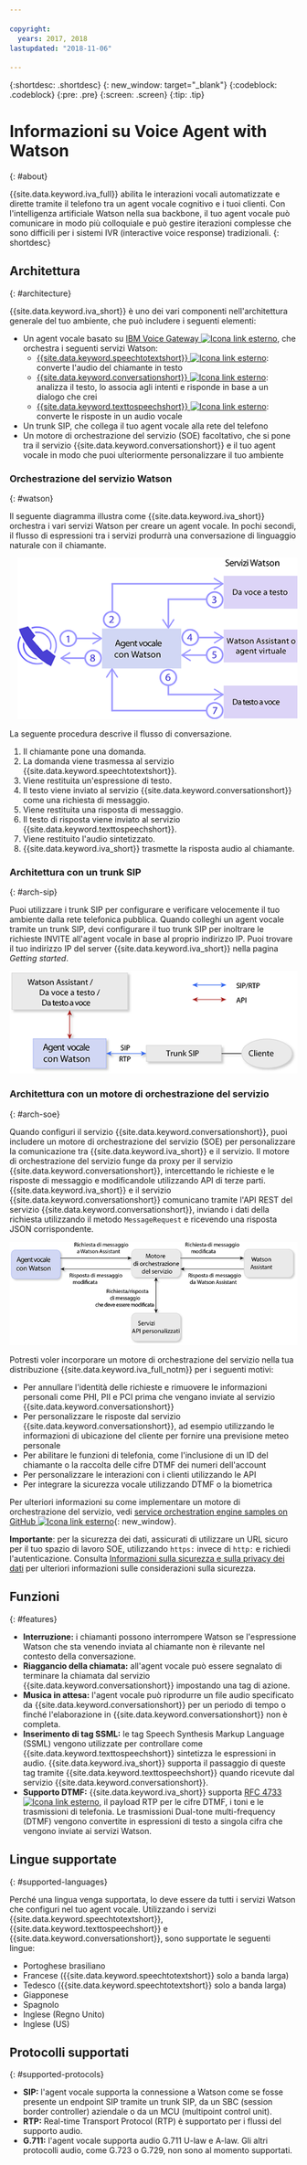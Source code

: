 ```yaml
---

copyright:
  years: 2017, 2018
lastupdated: "2018-11-06"

---
```


{:shortdesc: .shortdesc}
{: new_window: target="_blank"}
{:codeblock: .codeblock}
{:pre: .pre}
{:screen: .screen}
{:tip: .tip}

# Informazioni su Voice Agent with Watson
{: #about}

{{site.data.keyword.iva_full}} abilita le interazioni vocali automatizzate e dirette tramite il telefono tra un agent vocale cognitivo e i tuoi clienti. Con l'intelligenza artificiale Watson nella sua backbone, il tuo agent vocale può comunicare in modo più colloquiale e può gestire iterazioni complesse che sono difficili per i sistemi IVR (interactive voice response) tradizionali.
{: shortdesc}

## Architettura
{: #architecture}

{{site.data.keyword.iva_short}} è uno dei vari componenti nell'architettura generale del tuo ambiente, che può includere i seguenti elementi:

* Un agent vocale basato su [IBM Voice Gateway ![Icona link esterno](../../icons/launch-glyph.svg "Icona link esterno")](https://www.ibm.com/support/knowledgecenter/SS4U29/), che orchestra i seguenti servizi Watson:
  * [{{site.data.keyword.speechtotextshort}} ![Icona link esterno](../../icons/launch-glyph.svg "Icona link esterno")](../speech-to-text/index.html): converte l'audio del chiamante in testo
  * [{{site.data.keyword.conversationshort}} ![Icona link esterno](../../icons/launch-glyph.svg "Icona link esterno")](../conversation/index.html): analizza il testo, lo associa agli intenti e risponde in base a un dialogo che crei 
  * [{{site.data.keyword.texttospeechshort}} ![Icona link esterno](../../icons/launch-glyph.svg "Icona link esterno")](../text-to-speech/index.html): converte le risposte in un audio vocale
* Un trunk SIP, che collega il tuo agent vocale alla rete del telefono
* Un motore di orchestrazione del servizio (SOE) facoltativo, che si pone tra il servizio {{site.data.keyword.conversationshort}} e il tuo agent vocale in modo che puoi ulteriormente personalizzare il tuo ambiente

### Orchestrazione del servizio Watson
{: #watson}

Il seguente diagramma illustra come {{site.data.keyword.iva_short}} orchestra i vari servizi Watson per creare un agent vocale. In pochi secondi, il flusso di espressioni tra i servizi produrrà una conversazione di linguaggio naturale con il chiamante.

<div style="float: right; padding-left: 1em; padding-bottom: 1em">
<img src="images/conversation-flow.png" alt="{{site.data.keyword.iva_short}} funge da hub tramite il quale comunicano il chiamante e tutti i servizi Watson."/></div>

La seguente procedura descrive il flusso di conversazione.

1. Il chiamante pone una domanda.
1. La domanda viene trasmessa al servizio {{site.data.keyword.speechtotextshort}}.
1. Viene restituita un'espressione di testo.
1. Il testo viene inviato al servizio {{site.data.keyword.conversationshort}} come una richiesta di messaggio.
1. Viene restituita una risposta di messaggio.
1. Il testo di risposta viene inviato al servizio {{site.data.keyword.texttospeechshort}}.
1. Viene restituito l'audio sintetizzato.
1. {{site.data.keyword.iva_short}} trasmette la risposta audio al chiamante.

### Architettura con un trunk SIP
{: #arch-sip}

Puoi utilizzare i trunk SIP per configurare e verificare velocemente il tuo ambiente dalla rete telefonica pubblica. Quando colleghi un agent vocale tramite un trunk SIP, devi configurare il tuo trunk SIP per inoltrare le richieste INVITE all'agent vocale in base al proprio indirizzo IP. Puoi trovare il tuo indirizzo IP del server {{site.data.keyword.iva_short}} nella pagina _Getting started_.

![Richiama il flusso tramite un trunk SIP all'agent vocale, che comunica con i servizi Watson tramite l'API.](images/arch-sip.png)

### Architettura con un motore di orchestrazione del servizio
{: #arch-soe}

Quando configuri il servizio {{site.data.keyword.conversationshort}}, puoi includere un motore di orchestrazione del servizio (SOE) per personalizzare la comunicazione tra {{site.data.keyword.iva_short}} e il servizio. Il motore di orchestrazione del servizio funge da proxy per il servizio {{site.data.keyword.conversationshort}}, intercettando le richieste e le risposte di messaggio e modificandole utilizzando API di terze parti. {{site.data.keyword.iva_short}} e il servizio {{site.data.keyword.conversationshort}} comunicano tramite l'API REST del servizio {{site.data.keyword.conversationshort}}, inviando i dati della richiesta utilizzando il metodo `MessageRequest` e ricevendo una risposta JSON corrispondente.

![Le richieste e le risposte di messaggio tra {{site.data.keyword.iva_short}} e il servizio {{site.data.keyword.conversationshort}} fluiscono tramite un motore di orchestrazione del servizio, che le modifica.](images/arch-soe.png)

Potresti voler incorporare un motore di orchestrazione del servizio nella tua distribuzione {{site.data.keyword.iva_full_notm}} per i seguenti motivi:

* Per annullare l'identità delle richieste e rimuovere le informazioni personali come PHI, PII e PCI prima che vengano inviate al servizio {{site.data.keyword.conversationshort}}
* Per personalizzare le risposte dal servizio {{site.data.keyword.conversationshort}}, ad esempio utilizzando le informazioni di ubicazione del cliente per fornire una previsione meteo personale
* Per abilitare le funzioni di telefonia, come l'inclusione di un ID del chiamante o la raccolta delle cifre DTMF dei numeri dell'account
* Per personalizzare le interazioni con i clienti utilizzando le API
* Per integrare la sicurezza vocale utilizzando DTMF o la biometrica

Per ulteriori informazioni su come implementare un motore di orchestrazione del servizio, vedi [service orchestration engine samples on GitHub ![Icona link esterno](../../icons/launch-glyph.svg "Icona link esterno")](https://github.com/WASdev/sample.voice.gateway/tree/master/soe){: new_window}.

**Importante**: per la sicurezza dei dati, assicurati di utilizzare un URL sicuro per il tuo spazio di lavoro SOE, utilizzando `https:` invece di `http:` e richiedi l'autenticazione. Consulta [Informazioni sulla sicurezza e sulla privacy dei dati](infosec.html) per ulteriori informazioni sulle considerazioni sulla sicurezza.

## Funzioni
{: #features}

* **Interruzione:** i chiamanti possono interrompere Watson se l'espressione Watson che sta venendo inviata al chiamante non è rilevante nel contesto della conversazione.
* **Riaggancio della chiamata:** all'agent vocale può essere segnalato di terminare la chiamata dal servizio {{site.data.keyword.conversationshort}} impostando una tag di azione.
* **Musica in attesa:** l'agent vocale può riprodurre un file audio specificato da {{site.data.keyword.conversationshort}} per un periodo di tempo o finché l'elaborazione in {{site.data.keyword.conversationshort}} non è completa.
* **Inserimento di tag SSML:** le tag Speech Synthesis Markup Language (SSML) vengono utilizzate per controllare come {{site.data.keyword.texttospeechshort}} sintetizza le espressioni in audio. {{site.data.keyword.iva_short}} supporta il passaggio di queste tag tramite {{site.data.keyword.texttospeechshort}} quando ricevute dal servizio {{site.data.keyword.conversationshort}}.
* **Supporto DTMF:** {{site.data.keyword.iva_short}} supporta [RFC 4733 ![Icona link esterno](../../icons/launch-glyph.svg "Icona link esterno")](https://tools.ietf.org/html/rfc4733), il payload RTP per le cifre DTMF, i toni e le trasmissioni di telefonia. Le trasmissioni Dual-tone multi-frequency (DTMF) vengono convertite in espressioni di testo a singola cifra che vengono inviate ai servizi Watson.

## Lingue supportate
{: #supported-languages}

Perché una lingua venga supportata, lo deve essere da tutti i servizi Watson che configuri nel tuo agent vocale. Utilizzando i servizi {{site.data.keyword.speechtotextshort}}, {{site.data.keyword.texttospeechshort}} e {{site.data.keyword.conversationshort}}, sono supportate le seguenti lingue:

* Portoghese brasiliano
* Francese ({{site.data.keyword.speechtotextshort}} solo a banda larga)
* Tedesco ({{site.data.keyword.speechtotextshort}} solo a banda larga)
* Giapponese
* Spagnolo
* Inglese (Regno Unito)
* Inglese (US)

## Protocolli supportati
{: #supported-protocols}

* **SIP:** l'agent vocale supporta la connessione a Watson come se fosse presente un endpoint SIP tramite un trunk SIP, da un SBC (session border controller) aziendale o da un MCU (multipoint control unit).
* **RTP:** Real-time Transport Protocol (RTP) è supportato per i flussi del supporto audio.
* **G.711:** l'agent vocale supporta audio G.711 U-law e A-law. Gli altri protocolli audio, come G.723 o G.729, non sono al momento supportati.
